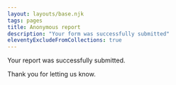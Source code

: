 ```yaml
---
layout: layouts/base.njk
tags: pages
title: Anonymous report
description: "Your form was successfully submitted"
eleventyExcludeFromCollections: true
---
```


Your report was successfully submitted. 
  
Thank you for letting us know.

